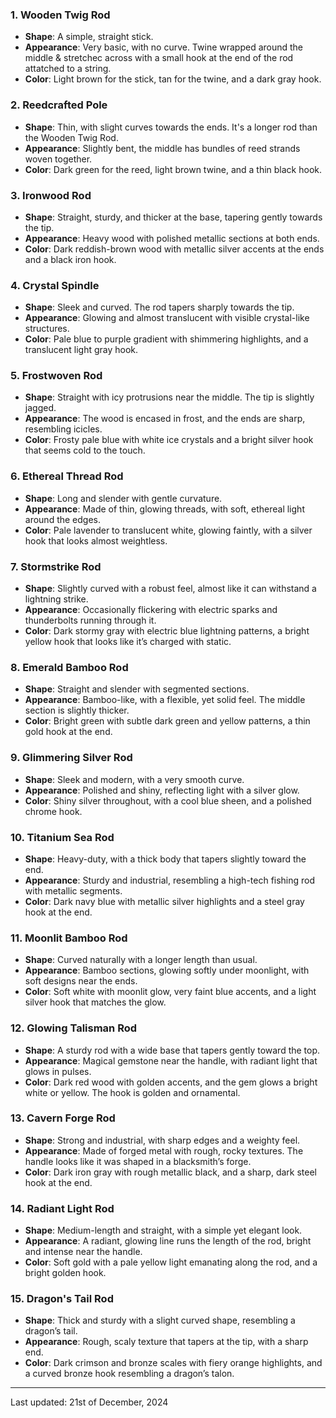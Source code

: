
### **1. Wooden Twig Rod**
- **Shape**: A simple, straight stick.
- **Appearance**: Very basic, with no curve. Twine wrapped around the middle & stretchec across with a small hook at the end of the rod attatched to a string.
- **Color**: Light brown for the stick, tan for the twine, and a dark gray hook.  

### **2. Reedcrafted Pole**
- **Shape**: Thin, with slight curves towards the ends. It's a longer rod than the Wooden Twig Rod.  
- **Appearance**: Slightly bent, the middle has bundles of reed strands woven together.  
- **Color**: Dark green for the reed, light brown twine, and a thin black hook.  

### **3. Ironwood Rod**
- **Shape**: Straight, sturdy, and thicker at the base, tapering gently towards the tip.  
- **Appearance**: Heavy wood with polished metallic sections at both ends.  
- **Color**: Dark reddish-brown wood with metallic silver accents at the ends and a black iron hook.  

### **4. Crystal Spindle**
- **Shape**: Sleek and curved. The rod tapers sharply towards the tip.  
- **Appearance**: Glowing and almost translucent with visible crystal-like structures.  
- **Color**: Pale blue to purple gradient with shimmering highlights, and a translucent light gray hook.  

### **5. Frostwoven Rod**
- **Shape**: Straight with icy protrusions near the middle. The tip is slightly jagged.  
- **Appearance**: The wood is encased in frost, and the ends are sharp, resembling icicles.  
- **Color**: Frosty pale blue with white ice crystals and a bright silver hook that seems cold to the touch.  

### **6. Ethereal Thread Rod**
- **Shape**: Long and slender with gentle curvature.  
- **Appearance**: Made of thin, glowing threads, with soft, ethereal light around the edges.  
- **Color**: Pale lavender to translucent white, glowing faintly, with a silver hook that looks almost weightless.  

### **7. Stormstrike Rod**
- **Shape**: Slightly curved with a robust feel, almost like it can withstand a lightning strike.  
- **Appearance**: Occasionally flickering with electric sparks and thunderbolts running through it.  
- **Color**: Dark stormy gray with electric blue lightning patterns, a bright yellow hook that looks like it’s charged with static.  

### **8. Emerald Bamboo Rod**
- **Shape**: Straight and slender with segmented sections.  
- **Appearance**: Bamboo-like, with a flexible, yet solid feel. The middle section is slightly thicker.  
- **Color**: Bright green with subtle dark green and yellow patterns, a thin gold hook at the end.  

### **9. Glimmering Silver Rod**
- **Shape**: Sleek and modern, with a very smooth curve.  
- **Appearance**: Polished and shiny, reflecting light with a silver glow.  
- **Color**: Shiny silver throughout, with a cool blue sheen, and a polished chrome hook.  

### **10. Titanium Sea Rod**
- **Shape**: Heavy-duty, with a thick body that tapers slightly toward the end.  
- **Appearance**: Sturdy and industrial, resembling a high-tech fishing rod with metallic segments.  
- **Color**: Dark navy blue with metallic silver highlights and a steel gray hook at the end.  

### **11. Moonlit Bamboo Rod**
- **Shape**: Curved naturally with a longer length than usual.  
- **Appearance**: Bamboo sections, glowing softly under moonlight, with soft designs near the ends.  
- **Color**: Soft white with moonlit glow, very faint blue accents, and a light silver hook that matches the glow.  

### **12. Glowing Talisman Rod**
- **Shape**: A sturdy rod with a wide base that tapers gently toward the top.  
- **Appearance**: Magical gemstone near the handle, with radiant light that glows in pulses.  
- **Color**: Dark red wood with golden accents, and the gem glows a bright white or yellow. The hook is golden and ornamental.  

### **13. Cavern Forge Rod**
- **Shape**: Strong and industrial, with sharp edges and a weighty feel.  
- **Appearance**: Made of forged metal with rough, rocky textures. The handle looks like it was shaped in a blacksmith’s forge.  
- **Color**: Dark iron gray with rough metallic black, and a sharp, dark steel hook at the end.  

### **14. Radiant Light Rod**
- **Shape**: Medium-length and straight, with a simple yet elegant look.  
- **Appearance**: A radiant, glowing line runs the length of the rod, bright and intense near the handle.  
- **Color**: Soft gold with a pale yellow light emanating along the rod, and a bright golden hook.  

### **15. Dragon's Tail Rod**
- **Shape**: Thick and sturdy with a slight curved shape, resembling a dragon’s tail.  
- **Appearance**: Rough, scaly texture that tapers at the tip, with a sharp end.  
- **Color**: Dark crimson and bronze scales with fiery orange highlights, and a curved bronze hook resembling a dragon’s talon.  

---

Last updated: 21st of December, 2024
